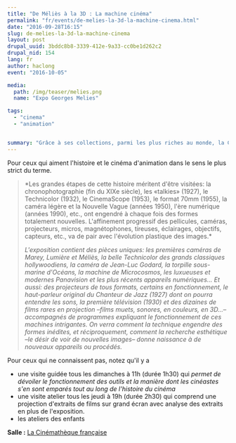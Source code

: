 ```yaml
---
title: "De Méliès à la 3D : La machine cinéma"
permalink: "fr/events/de-melies-la-3d-la-machine-cinema.html"
date: "2016-09-28T16:15"
slug: de-melies-la-3d-la-machine-cinema
layout: post
drupal_uuid: 3bddc8b8-3339-412e-9a33-cc0be1d262c2
drupal_nid: 154
lang: fr
author: haclong
event: "2016-10-05"

media:
  path: /img/teaser/melies.png
  name: "Expo Georges Melies"

tags:
  - "cinema"
  - "animation"


summary: "Grâce à ses collections, parmi les plus riches au monde, la Cinémathèque française présente une exposition inédite sur l'histoire de la technique et sur les métamorphoses successives de l'image animée, de la fin du XIXe siècle jusqu'à l'ère numérique. Projecteurs, caméras, matériels de studio et de laboratoire, archives, films rares, ... seront dévoilés dans un parcours à la fois esthétique, technologique et historique ponctué de projections, de sons et de machines en fonctionnement ou en simulation."
---
```


Pour ceux qui aiment l'histoire et le cinéma d'animation dans le sens le plus strict du terme.

<blockquote>*Les grandes étapes de cette histoire méritent d'être visitées: la chronophotographie (fin du XIXe siècle), les «talkies» (1927), le Technicolor (1932), le CinemaScope (1953), le format 70mm (1955), la caméra légère et la Nouvelle Vague (années 1950), l'ère numérique (années 1990), etc., ont engendré à chaque fois des formes totalement nouvelles. L'affinement progressif des pellicules, caméras, projecteurs, micros, magnétophones, tireuses, éclairages, objectifs, capteurs, etc., va de pair avec l'évolution plastique des images.*

*L'exposition contient des pièces uniques: les premières caméras de Marey, Lumière et Méliès, la belle Technicolor des grands classiques hollywoodiens, la caméra de Jean-Luc Godard, la torpille sous-marine d'Océans, la machine de Microcosmos, les luxueuses et modernes Panavision et les plus récents appareils numériques… Et aussi: des projecteurs de tous formats, certains en fonctionnement, le haut-parleur original du Chanteur de Jazz (1927) dont on pourra entendre les sons, la première télévision (1930) et des dizaines de films rares en projection –films muets, sonores, en couleurs, en 3D…– accompagnés de programmes expliquant le fonctionnement de ces machines intrigantes. On verra comment la technique engendre des formes inédites, et réciproquement, comment la recherche esthétique –le désir de voir de nouvelles images– donne naissance à de nouveaux appareils ou procédés.*

</blockquote>
Pour ceux qui ne connaissent pas, notez qu'il y a

- une visite guidée tous les dimanches à 11h (durée 1h30) qui *permet de dévoiler le fonctionnement des outils et la manière dont les cinéastes s'en sont emparés tout au long de l'histoire du cinéma*
- une visite atelier tous les jeudi à 19h (durée 2h30) qui comprend une projection d'extraits de films sur grand écran avec analyse des extraits en plus de l'exposition.
- les ateliers des enfants

**Salle :** <a href="http://www.cinematheque.fr/cycle/de-melies-a-la-3d-la-machine-cinema-356.html" target="_blank">La Cinémathèque française</a>




